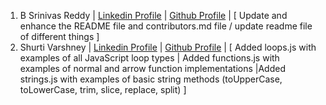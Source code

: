  1. B Srinivas Reddy | [Linkedin Profile](https://www.linkedin.com/in/bsrinivasreddy) | [Github Profile](https://github.com/srinivasr) | [ Update and enhance the README file and contributors.md file / update readme file of different things ]
 2. Shurti Varshney | [Linkedin Profile](https://www.linkedin.com/in/shrutivarshney-tech) | [Github Profile](https://github.com/Shruti441) | [ Added loops.js with examples of all JavaScript loop types | Added functions.js with examples of normal and arrow function implementations |Added strings.js with examples of basic string methods (toUpperCase, toLowerCase, trim, slice, replace, split)
 ]